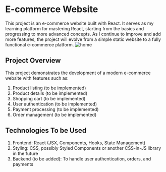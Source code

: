 # E-commerce Website
This project is an e-commerce website built with React. It serves as my learning platform for mastering React, starting from the basics and progressing to more advanced concepts. As I continue to improve and add more features, the project will evolve from a simple static website to a fully functional e-commerce platform.
![home](https://github.com/user-attachments/assets/69312d2e-0c8d-4133-8dbf-509396931a6f)

## Project Overview
This project demonstrates the development of a modern e-commerce website with features such as:

1. Product listing (to be implemented)
2. Product details (to be implemented)
3. Shopping cart (to be implemented)
4. User authentication (to be implemented)
5. Payment processing (to be implemented)
6. Order management (to be implemented)

## Technologies To be Used
1. Frontend: React (JSX, Components, Hooks, State Management)
2. Styling: CSS, possibly Styled Components or another CSS-in-JS library in the future
3. Backend (to be added): To handle user authentication, orders, and payments
